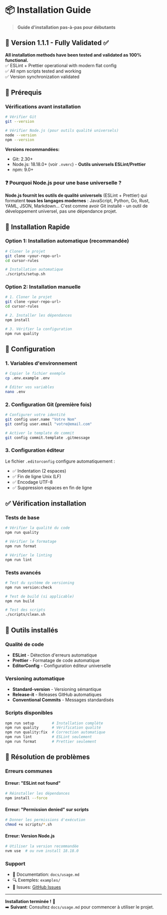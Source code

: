 # 📦 Installation Guide

> **Guide d'installation pas-à-pas pour débutants**

## 🎉 **Version 1.1.1 - Fully Validated** ✅

**All installation methods have been tested and validated as 100% functional.**  
✅ ESLint + Prettier operational with modern flat config  
✅ All npm scripts tested and working  
✅ Version synchronization validated

## 🎯 Prérequis

### Vérifications avant installation

```bash
# Vérifier Git
git --version

# Vérifier Node.js (pour outils qualité universels)
node --version
npm --version
```

**Versions recommandées:**

- Git: 2.30+
- Node.js: 18.18.0+ (voir `.nvmrc`) - **Outils universels ESLint/Prettier**
- npm: 9.0+

### ❓ Pourquoi Node.js pour une base universelle ?

**Node.js fournit les outils de qualité universels** (ESLint + Prettier) qui formatent **tous les langages modernes** : JavaScript, Python, Go, Rust, YAML, JSON, Markdown... C'est comme avoir Git installé - un outil de développement universel, pas une dépendance projet.

## 🚀 Installation Rapide

### Option 1: Installation automatique (recommandée)

```bash
# Cloner le projet
git clone <your-repo-url>
cd cursor-rules

# Installation automatique
./scripts/setup.sh
```

### Option 2: Installation manuelle

```bash
# 1. Cloner le projet
git clone <your-repo-url>
cd cursor-rules

# 2. Installer les dépendances
npm install

# 3. Vérifier la configuration
npm run quality
```

## 🔧 Configuration

### 1. Variables d'environnement

```bash
# Copier le fichier exemple
cp .env.example .env

# Éditer vos variables
nano .env
```

### 2. Configuration Git (première fois)

```bash
# Configurer votre identité
git config user.name "Votre Nom"
git config user.email "votre@email.com"

# Activer le template de commit
git config commit.template .gitmessage
```

### 3. Configuration éditeur

Le fichier `.editorconfig` configure automatiquement :

- ✅ Indentation (2 espaces)
- ✅ Fin de ligne Unix (LF)
- ✅ Encodage UTF-8
- ✅ Suppression espaces en fin de ligne

## ✅ Vérification installation

### Tests de base

```bash
# Vérifier la qualité du code
npm run quality

# Vérifier le formatage
npm run format

# Vérifier le linting
npm run lint
```

### Tests avancés

```bash
# Test du système de versioning
npm run version:check

# Test de build (si applicable)
npm run build

# Test des scripts
./scripts/clean.sh
```

## 🔨 Outils installés

### Qualité de code

- **ESLint** - Détection d'erreurs automatique
- **Prettier** - Formatage de code automatique
- **EditorConfig** - Configuration éditeur universelle

### Versioning automatique

- **Standard-version** - Versioning sémantique
- **Release-it** - Releases GitHub automatiques
- **Conventional Commits** - Messages standardisés

### Scripts disponibles

```bash
npm run setup        # Installation complète
npm run quality      # Vérification qualité
npm run quality:fix  # Correction automatique
npm run lint         # ESLint seulement
npm run format       # Prettier seulement
```

## 🐛 Résolution de problèmes

### Erreurs communes

#### Erreur: "ESLint not found"

```bash
# Réinstaller les dépendances
npm install --force
```

#### Erreur: "Permission denied" sur scripts

```bash
# Donner les permissions d'exécution
chmod +x scripts/*.sh
```

#### Erreur: Version Node.js

```bash
# Utiliser la version recommandée
nvm use  # ou nvm install 18.18.0
```

### Support

- 📖 Documentation: `docs/usage.md`
- 🔍 Exemples: `examples/`
- 🐛 Issues: [GitHub Issues](https://github.com/your-repo/issues)

---

**Installation terminée !** 🎉  
➡️ **Suivant**: Consultez `docs/usage.md` pour commencer à utiliser le projet.
